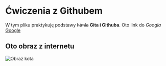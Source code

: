 # Ćwiczenia z Githubem
W tym pliku praktykuję podstawy ~~htmla~~ **Gita i Githuba**.
Oto link do *Googla* [Google](https://www.google.com/?hl=pl)

## Oto obraz z internetu
![Obraz kota](https://myoctocat.com/assets/images/base-octocat.svg)
